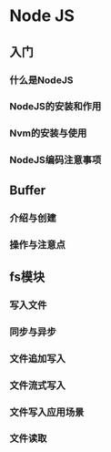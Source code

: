 # Node JS

## 入门

### 什么是NodeJS
### NodeJS的安装和作用
### Nvm的安装与使用
### NodeJS编码注意事项

## Buffer
### 介绍与创建
### 操作与注意点

## fs模块
### 写入文件
### 同步与异步
### 文件追加写入
### 文件流式写入
### 文件写入应用场景
### 文件读取